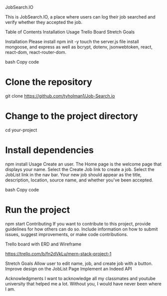 JobSearch.IO

This is JobSearch.IO, a place where users can log their job searched and verify whether they accepted the job.

Table of Contents
Installation
Usage
Trello Board
Stretch Goals

Installation
Please install npm init -y
touch the server.js file
install mongoose, and express as well as bcrypt, dotenv, jsonwebtoken, react, react-dom, react-router-dom.


bash
Copy code
# Clone the repository
git clone https://github.com/tyholman1/Job-Search.io

# Change to the project directory
cd your-project

# Install dependencies
npm install
Usage
Create an user. The Home page is the welcome page that displays your name. Select the Create Job link to create a job. Select the JobList link in the nav bar. Your new job should appear as the title, description, location, source name, and whether you've been accepted. 

bash
Copy code
# Run the project
npm start
Contributing
If you want to contribute to this project, provide guidelines for how others can do so. Include information on how to submit issues, suggest improvements, or make code contributions. 

Trello board with ERD and Wireframe

https://trello.com/b/fn2dVkLu/mern-stack-project-1

Stretch Goals
Allow user to edit name, job, and create job with a button.
Improve design on the JobList Page
 Implement an Indeed API

Acknowledgments
I want to acknowledge all my classmates and youtube university that helped me a lot. Without you, I would have never been where I am.
